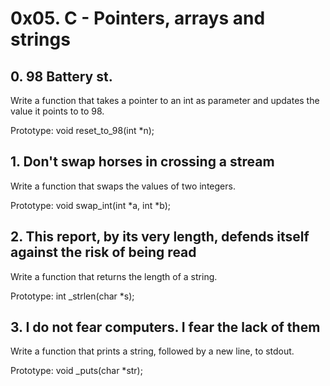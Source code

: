 # 0x05. C - Pointers, arrays and strings

## 0. 98 Battery st.
Write a function that takes a pointer to an int as parameter and updates the value it points to to 98.

Prototype: void reset_to_98(int *n);

## 1. Don't swap horses in crossing a stream
Write a function that swaps the values of two integers.

Prototype: void swap_int(int *a, int *b);

## 2. This report, by its very length, defends itself against the risk of being read
Write a function that returns the length of a string.

Prototype: int _strlen(char *s);

## 3. I do not fear computers. I fear the lack of them
Write a function that prints a string, followed by a new line, to stdout.

Prototype: void _puts(char *str);

